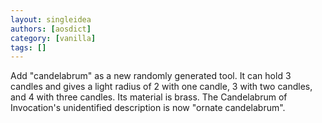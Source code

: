 ```yaml
---
layout: singleidea
authors: [aosdict]
category: [vanilla]
tags: []
---
```

Add "candelabrum" as a new randomly generated tool. It can hold 3 candles and gives a light radius of 2 with one candle, 3 with two candles, and 4 with three candles. Its material is brass. The Candelabrum of Invocation's unidentified description is now "ornate candelabrum".
